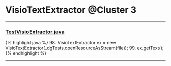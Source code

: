 # VisioTextExtractor @Cluster 3

***

### [TestVisioExtractor.java](https://searchcode.com/codesearch/view/88636800/)
{% highlight java %}
98. VisioTextExtractor ex = new VisioTextExtractor(_dgTests.openResourceAsStream(file));
99. ex.getText();
{% endhighlight %}

***

